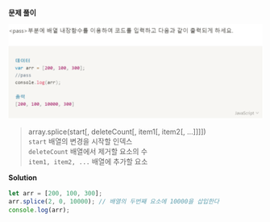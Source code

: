 **문제 풀이**

![이미지](../assets/images/result_02.PNG)

> array.splice(start[, deleteCount[, item1[, item2[, ...]]]])  
> `start` 배열의 변경을 시작할 인덱스  
> `deleteCount` 배열에서 제거할 요소의 수  
> `item1, item2, ...` 배열에 추가할 요소

**Solution**

```javascript
let arr = [200, 100, 300];
arr.splice(2, 0, 10000); // 배열의 두번째 요소에 10000을 삽입한다
console.log(arr);
```
